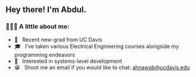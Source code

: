 <h2> Hey there! I'm Abdul.</h2>

<h3> 👨🏻‍💻 A little about me: </h3>

- 🔭 &nbsp; Recent new-grad from UC Davis
- 🎓 &nbsp; I've taken various Electrical Engineering courses alongside my programming endeavors
- 🌱 &nbsp; Interested in systems-level development
- 😁 &nbsp; Shoot me an email if you would like to chat: ahnawab@ucdavis.edu
